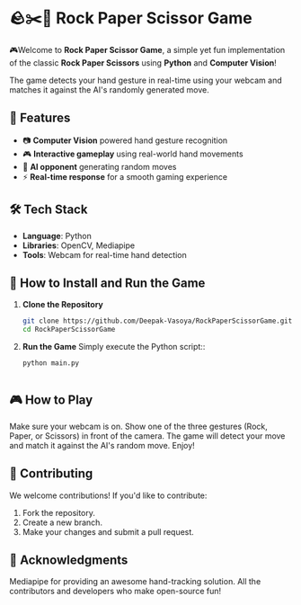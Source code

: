 # 🪨✂️📄 Rock Paper Scissor Game

🎮Welcome to **Rock Paper Scissor Game**, a simple yet fun implementation of the classic **Rock Paper Scissors** 
using **Python** and **Computer Vision**!

The game detects your hand gesture in real-time using your webcam and matches it against the AI's randomly generated move. 

## 🌟 Features

- 📷 **Computer Vision** powered hand gesture recognition
- 🎮 **Interactive gameplay** using real-world hand movements
- 🧠 **AI opponent** generating random moves
- ⚡ **Real-time response** for a smooth gaming experience

## 🛠️ Tech Stack

- **Language**: Python
- **Libraries**: OpenCV, Mediapipe
- **Tools**: Webcam for real-time hand detection

## 🚀 How to Install and Run the Game

1. **Clone the Repository**

   ```bash
   git clone https://github.com/Deepak-Vasoya/RockPaperScissorGame.git
   cd RockPaperScissorGame


2. **Run the Game**
Simply execute the Python script::
   ```bash
   python main.py



## 🎮 How to Play
Make sure your webcam is on.
Show one of the three gestures (Rock, Paper, or Scissors) in front of the camera.
The game will detect your move and match it against the AI's random move.
Enjoy!


## 🤝 Contributing
We welcome contributions! If you'd like to contribute:
1. Fork the repository.
2. Create a new branch.
3. Make your changes and submit a pull request.

## 👏 Acknowledgments
Mediapipe for providing an awesome hand-tracking solution.
All the contributors and developers who make open-source fun!

